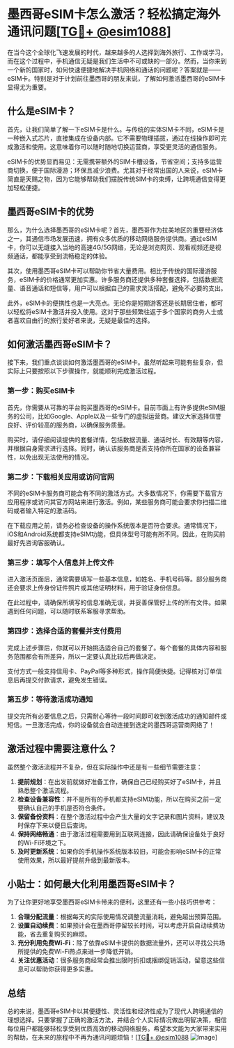 # 墨西哥eSIM卡怎么激活？轻松搞定海外通讯问题[[TG💪+ @esim1088](https://t.me/s/esim1088)]

在当今这个全球化飞速发展的时代，越来越多的人选择到海外旅行、工作或学习。而在这个过程中，手机通信无疑是我们生活中不可或缺的一部分。然而，当你来到一个新的国家时，如何快速便捷地解决手机网络和通话的问题呢？答案就是——eSIM卡。特别是对于计划前往墨西哥的朋友来说，了解如何激活墨西哥的eSIM卡显得尤为重要。

## 什么是eSIM卡？

首先，让我们简单了解一下eSIM卡是什么。与传统的实体SIM卡不同，eSIM卡是一种嵌入式芯片，直接集成在设备内部。它不需要物理插拔，通过在线操作即可完成激活和使用。这意味着你可以随时随地切换运营商，享受更灵活的通信服务。

eSIM卡的优势显而易见：无需携带额外的SIM卡槽设备，节省空间；支持多运营商切换，便于国际漫游；环保且减少浪费。尤其对于经常出国的人来说，eSIM卡简直是天赐之物，因为它能够帮助我们摆脱传统SIM卡的束缚，让跨境通信变得更加轻松便捷。

## 墨西哥eSIM卡的优势

那么，为什么选择墨西哥的eSIM卡呢？首先，墨西哥作为拉美地区的重要经济体之一，其通信市场发展迅速，拥有众多优质的移动网络服务提供商。通过eSIM卡，你可以无缝接入当地的高速4G/5G网络，无论是浏览网页、观看视频还是视频通话，都能享受到流畅稳定的体验。

其次，使用墨西哥eSIM卡可以帮助你节省大量费用。相比于传统的国际漫游服务，eSIM卡的价格通常更加实惠。许多服务商还提供多种套餐选择，包括数据流量、语音通话和短信等，用户可以根据自己的需求灵活搭配，避免不必要的支出。

此外，eSIM卡的便携性也是一大亮点。无论你是短期游客还是长期居住者，都可以轻松将eSIM卡激活并投入使用。这对于那些频繁往返于多个国家的商务人士或者喜欢自由行的旅行爱好者来说，无疑是最佳的选择。

## 如何激活墨西哥eSIM卡？

接下来，我们重点谈谈如何激活墨西哥的eSIM卡。虽然听起来可能有些复杂，但实际上只要按照以下步骤操作，就能顺利完成激活过程。

### 第一步：购买eSIM卡

首先，你需要从可靠的平台购买墨西哥的eSIM卡。目前市面上有许多提供eSIM服务的公司，比如Google、Apple以及一些专门的虚拟运营商。建议大家选择信誉良好、评价较高的服务商，以确保服务质量。

购买时，请仔细阅读提供的套餐详情，包括数据流量、通话时长、有效期等内容，并根据自身需求进行选择。同时，确认该服务商是否支持你所在国家的设备兼容性，以免出现无法使用的情况。

### 第二步：下载相关应用或访问官网

不同的eSIM卡服务商可能会有不同的激活方式。大多数情况下，你需要下载官方应用程序或访问其官方网站来进行激活。例如，某些服务商可能会要求你扫描二维码或者输入特定的激活码。

在下载应用之前，请务必检查设备的操作系统版本是否符合要求。通常情况下，iOS和Android系统都支持eSIM功能，但具体型号可能有所不同。因此，在购买前最好先咨询客服确认。

### 第三步：填写个人信息并上传文件

进入激活页面后，通常需要填写一些基本信息，如姓名、手机号码等。部分服务商还会要求上传身份证件照片或其他证明材料，用于验证身份信息。

在此过程中，请确保所填写的信息准确无误，并妥善保管好上传的所有文件。如果遇到任何问题，可以随时联系客服寻求帮助。

### 第四步：选择合适的套餐并支付费用

完成上述步骤后，你就可以开始挑选适合自己的套餐了。每个套餐的具体内容和服务范围都会有所差异，所以一定要认真比较后再做决定。

支付方式一般支持信用卡、PayPal等多种形式，操作简便快捷。记得核对订单信息后再提交付款请求，避免发生错误。

### 第五步：等待激活成功通知

提交完所有必要信息之后，只需耐心等待一段时间即可收到激活成功的通知邮件或短信。一旦激活完成，你的设备就会自动连接到选定的墨西哥运营商网络了！

## 激活过程中需要注意什么？

虽然整个激活流程并不复杂，但在实际操作中还是有一些细节需要注意：

1. **提前规划**：在出发前就做好准备工作，确保自己已经购买好了eSIM卡，并且熟悉整个激活流程。
2. **检查设备兼容性**：并不是所有的手机都支持eSIM功能，所以在购买之前一定要确认自己的手机是否符合条件。
3. **保留备份资料**：在整个激活过程中会产生大量的文字记录和图片资料，建议及时保存下来以便日后查询。
4. **保持网络畅通**：由于激活过程需要用到互联网连接，因此请确保设备处于良好的Wi-Fi环境之下。
5. **及时更新系统**：如果你的手机操作系统版本较旧，可能会影响eSIM卡的正常使用效果，所以最好提前升级到最新版本。

## 小贴士：如何最大化利用墨西哥eSIM卡？

为了让你更好地享受墨西哥eSIM卡带来的便利，这里还有一些小技巧供参考：

1. **合理分配流量**：根据每天的实际使用情况调整流量消耗，避免超出预算范围。
2. **设置自动续费**：如果预计会在墨西哥停留较长时间，可以考虑开启自动续费功能，省去重复购买的麻烦。
3. **充分利用免费Wi-Fi**：除了依靠eSIM卡提供的数据流量外，还可以寻找公共场所提供的免费Wi-Fi热点来进一步降低开销。
4. **关注优惠活动**：很多服务商经常会推出限时折扣或捆绑促销活动，留意这些信息可以帮助你获得更多实惠。

## 总结

总的来说，墨西哥eSIM卡以其便捷性、灵活性和经济性成为了现代人跨境通信的理想选择。只要掌握了正确的激活方法，并结合个人实际情况做出明智决策，相信每位用户都能够轻松享受到优质高效的移动网络服务。希望本文能为大家带来实用的帮助，在未来的旅程中不再为通讯问题烦恼！[[TG💪+ @esim1088](https://t.me/s/esim1088) ![Image](https://i.postimg.cc/4NQfJmqS/Snipaste-2025-05-13-00-14-12.png)]